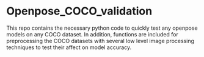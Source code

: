 # Openpose_COCO_validation
This repo contains the necessary python code to quickly test any openpose models on any COCO dataset. In addition, functions are included for preprocessing the COCO datasets with several low level image processing techniques to test their affect on model accuracy.
